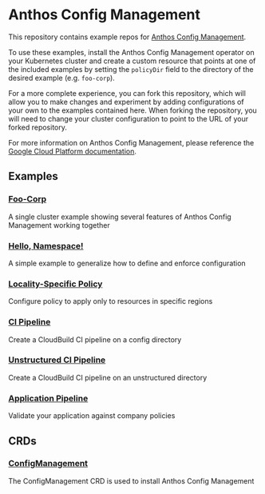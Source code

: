 # Anthos Config Management

This repository contains example repos for [Anthos Config Management][1].

To use these examples, install the Anthos Config Management operator on your
Kubernetes cluster and create a custom resource that points at one of the
included examples by setting the `policyDir` field to the directory of the
desired example (e.g. `foo-corp`).

For a more complete experience, you can fork this repository, which will allow
you to make changes and experiment by adding configurations of your own to the
examples contained here. When forking the repository, you will need to change
your cluster configuration to point to the URL of your forked repository.

For more information on Anthos Config Management, please reference the
[Google Cloud Platform documentation][2].

## Examples

### [Foo-Corp](ve-corp/)

A single cluster example showing several features of Anthos Config Management
working together

### [Hello, Namespace!](hello-namespace/)

A simple example to generalize how to define and enforce configuration

### [Locality-Specific Policy](locality-specific-policy/)

Configure policy to apply only to resources in specific regions

### [CI Pipeline](ci-pipeline/)

Create a CloudBuild CI pipeline on a config directory

### [Unstructured CI Pipeline](ci-pipeline-unstructured/)

Create a CloudBuild CI pipeline on an unstructured directory

### [Application Pipeline](ci-app/)

Validate your application against company policies

## CRDs

### [ConfigManagement](crds/)

The ConfigManagement CRD is used to install Anthos Config Management

[1]: https://cloud.google.com/anthos-config-management/
[2]: https://cloud.google.com/anthos-config-management/docs/overview/
